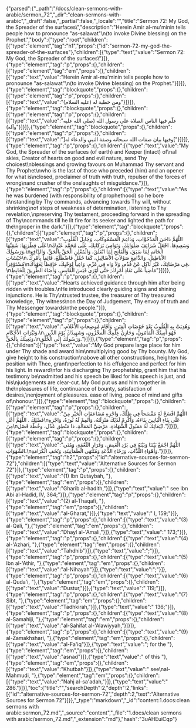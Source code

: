 {"parsed":{"_path":"/docs/clean-sermons-with-arabic/sermon_72","_dir":"clean-sermons-with-arabic","_draft":false,"_partial":false,"_locale":"","title":"Sermon 72:  My God, the Spreader of the surfaces\\","description":"Herein Amir al-mu'minin tells people how to pronounce \"as-salawat\"\n(to invoke Divine blessing) on the Prophet.","body":{"type":"root","children":[{"type":"element","tag":"h1","props":{"id":"sermon-72-my-god-the-spreader-of-the-surfaces"},"children":[{"type":"text","value":"Sermon 72:  My God, the Spreader of the surfaces\\"}]},{"type":"element","tag":"p","props":{},"children":[{"type":"element","tag":"em","props":{},"children":[{"type":"text","value":"Herein Amir al-mu'minin tells people how to pronounce \"as-salawat\"\n(to invoke Divine blessing) on the Prophet."}]}]},{"type":"element","tag":"blockquote","props":{},"children":[{"type":"element","tag":"p","props":{},"children":[{"type":"text","value":"ومن خطبة له (عليه السلام)"}]}]},{"type":"element","tag":"blockquote","props":{},"children":[{"type":"element","tag":"p","props":{},"children":[{"type":"text","value":"علّم فيها الناس الصلاة على رسول الله (صلى الله عليه وآله)"}]}]},{"type":"element","tag":"blockquote","props":{},"children":[{"type":"element","tag":"p","props":{},"children":[{"type":"text","value":"]وفيها بيان صفات الله سبحانه وصفة النبي والدعاء له["}]}]},{"type":"element","tag":"p","props":{},"children":[{"type":"text","value":"My God, the Spreader of the surfaces (of earth) and Keeper (intact) of\nall skies, Creator of hearts on good and evil nature, send Thy choicest\nblessings and growing favours on Muhammad Thy servant and Thy Prophet\nwho is the last of those who preceded (him) and an opener for what is\nclosed, proclaimer of truth with truth, repulser of the forces of wrong\nand crusher of the onslaughts of misguidance."}]},{"type":"element","tag":"p","props":{},"children":[{"type":"text","value":"As he was burdened (with responsibility of prophethood) so he bore it\nstanding by Thy commands, advancing towards Thy will, without shrinking\nof steps of weakness of determination, listening to Thy revelation,\npreserving Thy testament, proceeding forward in the spreading of Thy\ncommands till he lit fire for its seeker and lighted the path for the\ngroper in the dark."}]},{"type":"element","tag":"blockquote","props":{},"children":[{"type":"element","tag":"p","props":{},"children":[{"type":"text","value":"اللَّهُمَّ دَاحَيَ الْمَدْحُوَّاتِ، وَدَاعِمَ الْمَسْمُوكَاتِ، وَجَابِلَ الْقُلُوبِ عَلَى فِطْرَتِهَا: شَقِيِّهَا\nوَسَعِيدِهَا. اجْعَلْ شَرَائِفَ صَلَوَاتِكَ، وَنَوَامِيَ بَرَكَاتِكَ، عَلَى مُحَمَّد عَبْدِكَ وَرَسُولِكَ،\nالْخَاتمِ لِمَا سَبَقَ، وَالْفَاتِحِ لِمَا انْغَلَقَ، وَالْمُعْلِنِ الْحَقَّ بِالْحَقِّ، وَالدَّافِعِ جَيْشَاتِ\nالاْباطِيلِ، وَالدَّامِغِ صَوْلاَتِ الاْضَالِيلِ، كَمَا حُمِّلَ فَاضْطَلَعَ، قَائِماً بِأَمْرِكَ، مُسْتَوْفِزاً\nفِي مَرْضَاتِكَ، غَيْرَ نَاكِل عَنْ قُدُم، وَلاَ وَاه فِي عَزْمِ، وَاعِياً لِوَحْيِكَ، حَافِظاً لِعَهْدَكَ،\nمَاضِياً عَلَى نَفَاذِ أَمْرِكَ; حَتَّى أَوْرَى قَبَسَ الْقَابِسِ، وَأَضَاءَ الطَّرِيقَ لِلْخَابِطِ"}]}]},{"type":"element","tag":"p","props":{},"children":[{"type":"text","value":"Hearts achieved guidance through him after being ridden with troubles.\nHe introduced clearly guiding signs and shining injunctions. He is Thy\ntrusted trustee, the treasurer of Thy treasured knowledge, Thy witness\non the Day of Judgement, Thy envoy of truth and Thy Messenger towards\nthe people."}]},{"type":"element","tag":"blockquote","props":{},"children":[{"type":"element","tag":"p","props":{},"children":[{"type":"text","value":"وَهُدِيَتْ بِهِ الْقُلُوبُ بَعْدَ خَوْضَاتِ الْفِتَنِ، وَأَقَامَ مُوضِحاتِ الاْعْلاَمِ، وَنَيِّرَاتِ الاْحْكَامِ،\nفَهُوَ أَمِينُكَ الْمَأْمُونُ، وَخَازِنُ عِلْمِكَ الْمخْزُونِ، وَشَهِيدُكَ يَوْمَ الدِّينِ، وَبَعِيثُكَ بِالْحَقِّ،\nوَرَسُولُكَ إِلَى الْخَلْقِ."}]}]},{"type":"element","tag":"p","props":{},"children":[{"type":"text","value":"My God prepare large place for him under Thy shade and award him\nmultiplying good by Thy bounty. My God, give height to his construction\nabove all other constructions, heighten his position with Thee, grant\nperfection to his effulgence and perfect for him his light. In reward\nfor his discharging Thy prophetship, grant him that his testimony be\nadmitted and his speech be liked for his speech is just, and his\njudgements are clear-cut. My God put us and him together in the\npleasures of life, continuance of bounty, satisfaction of desires,\nenjoyment of pleasures. ease of living, peace of mind and gifts of\nhonour."}]},{"type":"element","tag":"blockquote","props":{},"children":[{"type":"element","tag":"p","props":{},"children":[{"type":"text","value":"اللَّهُمَّ افْسَحْ لَهُ مَفْسَحاً فِي ظِلِّكَ، وَاجْزِهِ مُضَاعَفَاتِ الْخَيْرِ مِنْ فَضْلِكَ . اللَّهُمَّ أَعْلِ\nعَلَى بِنَاءِ الْبَانِينَ بِنَاءَهُ، وَأَكْرِمْ لَدَيْكَ مَنْزِلَتَهُ، وَأَتْمِمْ لَهُ نُورَهُ، وَاجْزِهِ مِنَ\nابْتِعَاثِكَ لَهُ مَقبُولَ الشَّهَادَةِ، مَرْضِيَّ المَقالَةِ، ذا مَنْطِق عَدْل، وخُطّة فَصْل."}]}]},{"type":"element","tag":"blockquote","props":{},"children":[{"type":"element","tag":"p","props":{},"children":[{"type":"text","value":"اللَّهُمَّ اجْمَعْ بَيْنَنَا وَبَيْنَهُ فِي بَرْدِ الْعَيشِ، وَقَرَارِ النِّعْمَةِ، وَمُنَى الشَّهَوَاتِ،\nوَأَهْوَاءِ اللَّذَّاتِ، وَرَخَاءِ الدَّعَةِ وَمُنْتَهَى الْطُمَأْنِينَةِ، وَتُحَفِ الْكَرَامَةِ."}]}]},{"type":"element","tag":"h2","props":{"id":"alternative-sources-for-sermon-72"},"children":[{"type":"text","value":"Alternative Sources for Sermon 72"}]},{"type":"element","tag":"p","props":{},"children":[{"type":"text","value":"(1) Ibn Qutaybah, "},{"type":"element","tag":"em","props":{},"children":[{"type":"text","value":"Gharib al-hadith,"}]},{"type":"text","value":" see Ibn Abi al-Hadid, IV, 364;"}]},{"type":"element","tag":"p","props":{},"children":[{"type":"text","value":"(2) al-Thaqafi, "},{"type":"element","tag":"em","props":{},"children":[{"type":"text","value":"al-Gharat,"}]},{"type":"text","value":" I, 159;"}]},{"type":"element","tag":"p","props":{},"children":[{"type":"text","value":"(3) al-Qali, "},{"type":"element","tag":"em","props":{},"children":[{"type":"text","value":"Dhayl al-'Amali,"}]},{"type":"text","value":" 173;"}]},{"type":"element","tag":"p","props":{},"children":[{"type":"text","value":"(4) al-'Azhari, "},{"type":"element","tag":"em","props":{},"children":[{"type":"text","value":"Tahdhib"}]},{"type":"text","value":";"}]},{"type":"element","tag":"p","props":{},"children":[{"type":"text","value":"(5) Ibn al-'Athir, "},{"type":"element","tag":"em","props":{},"children":[{"type":"text","value":"al-Nihayah"}]},{"type":"text","value":";"}]},{"type":"element","tag":"p","props":{},"children":[{"type":"text","value":"(6) al-Quda'i, "},{"type":"element","tag":"em","props":{},"children":[{"type":"text","value":"Dustur,"}]},{"type":"text","value":" 119;"}]},{"type":"element","tag":"p","props":{},"children":[{"type":"text","value":"(7) Sibt, "},{"type":"element","tag":"em","props":{},"children":[{"type":"text","value":"Tadhkirah,"}]},{"type":"text","value":" 136;"}]},{"type":"element","tag":"p","props":{},"children":[{"type":"text","value":"(8) al-Samahiji, "},{"type":"element","tag":"em","props":{},"children":[{"type":"text","value":"al-Sahifat al-'Alawiyyah,"}]}]},{"type":"element","tag":"p","props":{},"children":[{"type":"text","value":"(9) al-Zamakhshari, "},{"type":"element","tag":"em","props":{},"children":[{"type":"text","value":"al-Fa'iq"}]},{"type":"text","value":"; for the "},{"type":"element","tag":"em","props":{},"children":[{"type":"text","value":"asnad"}]},{"type":"text","value":" of this "},{"type":"element","tag":"em","props":{},"children":[{"type":"text","value":"Khutbah"}]},{"type":"text","value":" see\nal-Mahmudi, "},{"type":"element","tag":"em","props":{},"children":[{"type":"text","value":"Nahj al-sa'adah,"}]},{"type":"text","value":" 286."}]}],"toc":{"title":"","searchDepth":2,"depth":2,"links":[{"id":"alternative-sources-for-sermon-72","depth":2,"text":"Alternative Sources for Sermon 72"}]}},"_type":"markdown","_id":"content:1.docs:clean sermons with arabic:sermon_72.md","_source":"content","_file":"1.docs/clean sermons with arabic/sermon_72.md","_extension":"md"},"hash":"3uAHEuiCqp"}